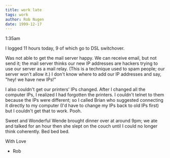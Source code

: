 ```yaml
---
title: work late
tags: work
author: Rob Nugen
date: 1999-12-17
---
```


<p class=date>1:35am</p>

I logged 11 hours today, 9 of which go to DSL switchover.

Was not able to get the mail server happy.  We can receive email, but
not send it; the mail server thinks our new IP addresses are hackers
trying to use our server as a mail relay.  (This is a technique used
to spam people; our server won't allow it.)  I don't know where to add
our IP addresses and say, "hey!  we have new IPs!"

I also couldn't get our printers' IPs changed.  After I changed all
the computer IPs, I realized I had forgotten the printers.  I couldn't
telnet to them because the IPs were different; so I called Brian who
suggested connecting it directly to my computer (I'd have to change my
IPs back to old IPs first) but I couldn't get that to work.  Pooh.

Sweet and Wonderful Wende brought dinner over at around 9pm; we ate
and talked for an hour then she slept on the couch until I could no
longer think coherently.  Bed bed bed.

With Love
- Rob


